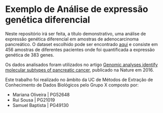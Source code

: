 ﻿# Exemplo de Análise de expressão genética diferencial

Neste repositório irá ser feita, a título demonstrativo, uma análise de expressão genética diferencial em amostras de adenocarcinoma pancreático.
O dataset escolhido pode ser encontrado [aqui](https://www.cbioportal.org/study/summary?id=paad_qcmg_uq_2016) e consiste em 456 amostras de diferentes pacientes onde foi quantificada a expressão genética de 383 genes.

Os dados analisados foram utilizados no artigo [Genomic analyses identify molecular subtypes of pancreatic cancer](https://pubmed.ncbi.nlm.nih.gov/26909576/), publicado na Nature em 2016.

Este trabalho foi realizado no âmbito da UC de Métodos de Extração de Conhecimento de Dados Biológicos pelo Grupo X composto por:

- Mariana Oliveira | PG52648
- Rui Sousa | PG21019
- Samuel Baptista | PG49130
